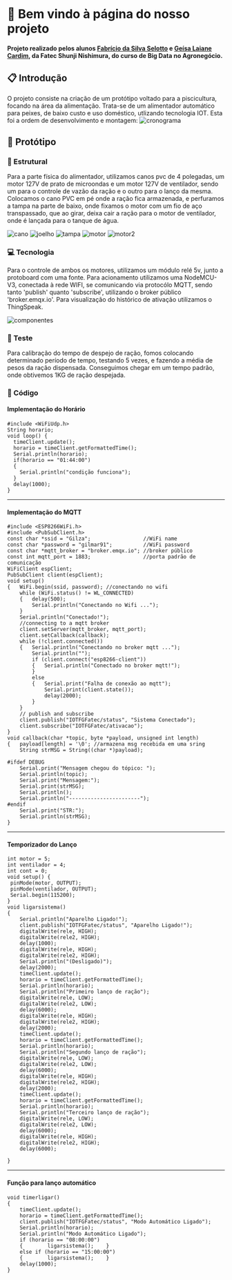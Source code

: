 # 🌻 Bem vindo à página do nosso projeto

#### Projeto realizado pelos alunos [Fabrício da Silva Selotto](https://gitlab.com/Selotto) e [Geísa Laiane Cardim](https://gitlab.com/geisa), da Fatec Shunji Nishimura, do curso de Big Data no Agronegócio.

## 📋 Introdução

O projeto consiste na criação de um protótipo voltado para a piscicultura, focando na área da alimentação. Trata-se de um alimentador automático para peixes, de baixo custo e uso doméstico, utlizando tecnologia IOT. Esta foi a ordem de desenvolvimento e montagem:
![cronograma](https://github.com/geisalaiane/Automacao-Piscicultura/blob/master/img/Fluxograma%20de%20Cronograma%20de%20Prot%C3%B3tipo.jpg?raw=true)

## 📌 Protótipo
### 🔨 Estrutural

Para a parte física do alimentador, utilizamos canos pvc de 4 polegadas, um motor 127V de prato de microondas e um motor 127V de ventilador, sendo um para o controle de vazão da ração e o outro para o lanço da mesma. Colocamos o cano PVC em pé onde a ração fica armazenada, e perfuramos a tampa na parte de baixo, onde fixamos o motor com um fio de aço transpassado, que ao girar, deixa cair a ração para o motor de ventilador, onde é lançada para o tanque de água.

![cano](https://github.com/geisalaiane/automacao-piscicultura/blob/master/img/Cano.png?raw=true)
![joelho](https://github.com/geisalaiane/automacao-piscicultura/blob/master/img/joelho-pvc.png?raw=true)
![tampa](https://github.com/geisalaiane/automacao-piscicultura/blob/master/img/Tampa.png?raw=true)
![motor](https://github.com/geisalaiane/automacao-piscicultura/blob/master/img/motor%20ventilador%20ok.png?raw=true)
![motor2](https://github.com/geisalaiane/automacao-piscicultura/blob/master/img/motor-microonda.png?raw=true)




### 💻 Tecnologia 

Para o controle de ambos os motores, utilizamos um módulo relé 5v, junto a protoboard com uma fonte. Para acionamento utilizamos uma NodeMCU-V3, conectada à rede WIFI, se comunicando via protocólo MQTT, sendo tanto 'publish' quanto 'subscribe', utilizando o broker público 'broker.emqx.io'. Para visualização do histórico de ativação utilizamos o ThingSpeak. 

![componentes](https://github.com/geisalaiane/Automacao-Piscicultura/blob/master/img/componentes.jpg?raw=true)

### 🔧 Teste

Para calibração do tempo de despejo de ração, fomos colocando determinado período de tempo, testando 5 vezes, e fazendo a média de pesos da ração dispensada. Conseguimos chegar em um tempo padrão, onde obtivemos 1KG de ração despejada.

### 📄 Código

#### Implementação do Horário
```
#include <WiFiUdp.h>
String horario;
void loop() {
  timeClient.update();
  horario = timeClient.getFormattedTime();
  Serial.println(horario);
  if(horario == "01:44:00")
  {
    Serial.println("condição funciona");
  }
  delay(1000);
}
```
___
#### Implementação do MQTT
~~~~
#include <ESP8266WiFi.h>
#include <PubSubClient.h>
const char *ssid = "Gilza";                 //WiFi name
const char *password = "gilmar91";          //WiFi password
const char *mqtt_broker = "broker.emqx.io"; //broker público
const int mqtt_port = 1883;                 //porta padrão de comunicação
WiFiClient espClient;
PubSubClient client(espClient);
void setup()
{   WiFi.begin(ssid, password); //conectando no wifi
    while (WiFi.status() != WL_CONNECTED)
    {   delay(500);
        Serial.println("Conectando no Wifi ...");
    }
    Serial.println("Conectado!");
    //connecting to a mqtt broker
    client.setServer(mqtt_broker, mqtt_port);
    client.setCallback(callback);
    while (!client.connected())
    {   Serial.println("Conectando no broker mqtt ...");
        Serial.println("");
        if (client.connect("esp8266-client"))
        {   Serial.println("Conectado no broker mqtt!");
        }
        else
        {   Serial.print("Falha de conexão ao mqtt");
            Serial.print(client.state());
            delay(2000);
        }
    }
    // publish and subscribe
    client.publish("IOTFGFatec/status", "Sistema Conectado");
    client.subscribe("IOTFGFatec/ativacao");
}
void callback(char *topic, byte *payload, unsigned int length)
{   payload[length] = '\0'; //armazena msg recebida em uma sring
    String strMSG = String((char *)payload);

#ifdef DEBUG
    Serial.print("Mensagem chegou do tópico: ");
    Serial.println(topic);
    Serial.print("Mensagem:");
    Serial.print(strMSG);
    Serial.println();
    Serial.println("-----------------------");
#endif
    Serial.print("STR:");
    Serial.println(strMSG);
}
~~~~
___
#### Temporizador do Lanço 
```
int motor = 5;
int ventilador = 4;
int cont = 0;
void setup() {
 pinMode(motor, OUTPUT);
 pinMode(ventilador, OUTPUT);
 Serial.begin(115200);
}
void ligarsistema()
{
    Serial.println("Aparelho Ligado!");
    client.publish("IOTFGFatec/status", "Aparelho Ligado!");
    digitalWrite(rele, HIGH);
    digitalWrite(rele2, HIGH);
    delay(1000);
    digitalWrite(rele, HIGH);
    digitalWrite(rele2, HIGH);
    Serial.println("(Desligado)");
    delay(2000);
    timeClient.update();
    horario = timeClient.getFormattedTime();
    Serial.println(horario);
    Serial.println("Primeiro lanço de ração");
    digitalWrite(rele, LOW);
    digitalWrite(rele2, LOW);
    delay(6000);
    digitalWrite(rele, HIGH);
    digitalWrite(rele2, HIGH);
    delay(2000);
    timeClient.update();
    horario = timeClient.getFormattedTime();
    Serial.println(horario);
    Serial.println("Segundo lanço de ração");
    digitalWrite(rele, LOW);
    digitalWrite(rele2, LOW);
    delay(6000);
    digitalWrite(rele, HIGH);
    digitalWrite(rele2, HIGH);
    delay(2000);
    timeClient.update();
    horario = timeClient.getFormattedTime();
    Serial.println(horario);
    Serial.println("Terceiro lanço de ração");
    digitalWrite(rele, LOW);
    digitalWrite(rele2, LOW);
    delay(6000);
    digitalWrite(rele, HIGH);
    digitalWrite(rele2, HIGH);
    delay(6000);

}
```
___
#### Função para lanço automático
```
void timerligar()
{
    timeClient.update();
    horario = timeClient.getFormattedTime();
    client.publish("IOTFGFatec/status", "Modo Automático Ligado");
    Serial.println(horario);
    Serial.println("Modo Automático Ligado");
    if (horario == "08:00:00")
    {        ligarsistema();    }
    else if (horario == "15:00:00")
    {        ligarsistema();    }
    delay(1000);
}
```
